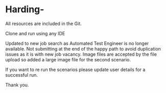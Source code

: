 # Harding-

All resources are included in the Git.

Clone and run using any IDE

Updated to new job search as Automated Test Engineer is no longer available.
Not submitting at the end of the happy path to avoid duplication issues as it is with new job vacancy.
Image files are accepted by the file upload so added a large image file for the second scenario.

If you want to re run the scenarios please update user details for a successful run.

Thank you.

